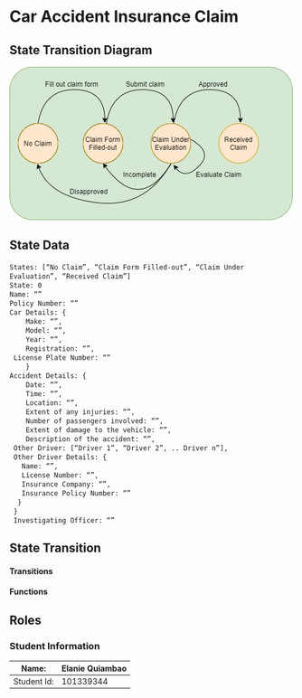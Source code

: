 # Car Accident Insurance Claim #

## State Transition Diagram ##
 ![state diagram](https://github.com/elaquiambao/GBC-dApp1-CarAccidentInsuranceClaim/blob/main/images/car-insurance-claim.jpg)

## State Data ##
```
States: [“No Claim”, “Claim Form Filled-out”, “Claim Under Evaluation”, “Received Claim”]
State: 0
Name: “”
Policy Number: “”
Car Details: {
	Make: “”,
	Model: “”,
	Year: “”,
	Registration: “”,
 License Plate Number: “” 
	}
Accident Details: {
	Date: “”,
	Time: “”,
	Location: “”,
	Extent of any injuries: “”,
	Number of passengers involved: “”,
	Extent of damage to the vehicle: “”,
	Description of the accident: “”,
 Other Driver: [“Driver 1”, “Driver 2”, .. Driver n”],
 Other Driver Details: {
   Name: “”,
   License Number: “”,
   Insurance Company: “”,
   Insurance Policy Number: “” 
  }
 }
 Investigating Officer: “”
 ```



## State Transition ##
#### Transitions ####

#### Functions ####

## Roles

### Student Information

Name:       | Elanie Quiambao 
------------|------------
Student Id: | 101339344

